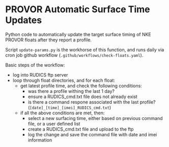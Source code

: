 # PROVOR Automatic Surface Time Updates

Python code to automatically update the target surface timing of NKE PROVOR floats after they report a profile.

Script `update-params.py` is the workhorse of this function, and runs daily via cron job github workflow (`.github/workflows/check-floats.yaml`). 

Basic steps of the workflow: 

- log into RUDICS ftp server
- loop through float directories, and for each float:
    - get latest profile time, and check the following conditions:
        - was there a profile withing the last 1 day?
        - ensure a RUDICS_cmd.txt file does not already exist
        - is there a command respone associated with the last profile? (`[date]_[time]_[imei]_RUDICS_cmd.txt`)
    - if all the above conditions are met, then: 
        - select a new surfacing time, either based on previous command file, or a user defined list
        - create a RUDICS_cmd.txt file and upload to the ftp
        - log the change and save the command file with date and imei information
